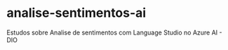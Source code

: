 # analise-sentimentos-ai
Estudos sobre Analise de sentimentos com Language Studio no Azure AI - DIO
